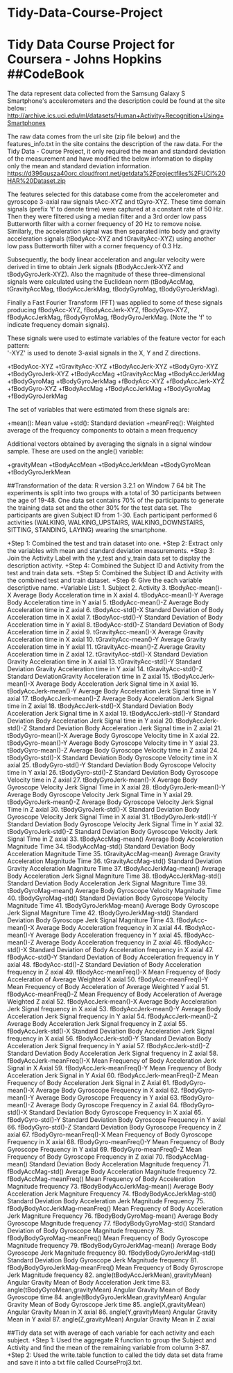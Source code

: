 # Tidy-Data-Course-Project
Tidy Data Course Project for Coursera - Johns Hopkins
##CodeBook 
=========================================================================

The data represent data collected from the Samsung Galaxy S Smartphone's accelerometers and the description could be found at the site below:
http://archive.ics.uci.edu/ml/datasets/Human+Activity+Recognition+Using+Smartphones

The raw data comes from the url site (zip file below) and the features_info.txt in the site contains the description of the raw data.
For the Tidy Data - Course Project, it only required the mean and standard deviation of the measurement and have modified the below information
to display only the mean and standard deviation information. 
https://d396qusza40orc.cloudfront.net/getdata%2Fprojectfiles%2FUCI%20HAR%20Dataset.zip

The features selected for this database come from the accelerometer and gyroscope 3-axial raw signals tAcc-XYZ and tGyro-XYZ. 
These time domain signals (prefix 't' to denote time) were captured at a constant rate of 50 Hz. Then they were filtered using a median filter 
and a 3rd order low pass Butterworth filter with a corner frequency of 20 Hz to remove noise. Similarly, the acceleration signal was then separated 
into body and gravity acceleration signals (tBodyAcc-XYZ and tGravityAcc-XYZ) using another low pass Butterworth filter with a corner frequency of 0.3 Hz. 

Subsequently, the body linear acceleration and angular velocity were derived in time to obtain Jerk signals (tBodyAccJerk-XYZ and tBodyGyroJerk-XYZ). 
Also the magnitude of these three-dimensional signals were calculated using the Euclidean norm (tBodyAccMag, tGravityAccMag, tBodyAccJerkMag, tBodyGyroMag, tBodyGyroJerkMag). 

Finally a Fast Fourier Transform (FFT) was applied to some of these signals producing fBodyAcc-XYZ, fBodyAccJerk-XYZ, fBodyGyro-XYZ, fBodyAccJerkMag, fBodyGyroMag, fBodyGyroJerkMag. 
(Note the 'f' to indicate frequency domain signals). 

These signals were used to estimate variables of the feature vector for each pattern:  
'-XYZ' is used to denote 3-axial signals in the X, Y and Z directions.

+tBodyAcc-XYZ
+tGravityAcc-XYZ
+tBodyAccJerk-XYZ
+tBodyGyro-XYZ
+tBodyGyroJerk-XYZ
+tBodyAccMag
+tGravityAccMag
+tBodyAccJerkMag
+tBodyGyroMag
+tBodyGyroJerkMag
+fBodyAcc-XYZ
+fBodyAccJerk-XYZ
+fBodyGyro-XYZ
+fBodyAccMag
+fBodyAccJerkMag
+fBodyGyroMag
+fBodyGyroJerkMag

The set of variables that were estimated from these signals are: 

+mean(): Mean value
+std(): Standard deviation
+meanFreq(): Weighted average of the frequency components to obtain a mean frequency


Additional vectors obtained by averaging the signals in a signal window sample. These are used on the angle() variable:

+gravityMean
+tBodyAccMean
+tBodyAccJerkMean
+tBodyGyroMean
+tBodyGyroJerkMean

##Transformation of the data:
   R version 3.2.1 on Window 7  64 bit
The experiments is split into two groups with a total of 30 participants between the age of 19-48.  One data set contains 70% of the participants
to generate the training data set and the other 30% for the test data set.  The participants are given Subject ID from 1-30.  Each participant performed
6 activities (WALKING, WALKING_UPSTAIRS, WALKING_DOWNSTAIRS, SITTING, STANDING, LAYING) wearing the smartphone. 

+Step 1:  Combined the test and train dataset into one.
+Step 2:  Extract only the variables with mean and standard deviation measurements.
+Step 3:  Join the Activity Label with the y_test and y_train data set to display the description activity.
+Step 4:	 Combined the Subject ID and Activity from the test and train data sets.
+Step 5:  Combined the Subject ID and Activity with the combined test and train dataset.
+Step 6:  Give the each variable descriptive name. 
	+Variable List: 
		1.	Subject
		2.	Activity
		3.	tBodyAcc-mean()-X	Average Body Acceleration time in X axial
		4.	tBodyAcc-mean()-Y	Average Body Acceleration time in Y axial
		5.	tBodyAcc-mean()-Z	Average Body Acceleration time in Z axial
		6.	tBodyAcc-std()-X	Standard Deviation of Body Acceleration time in X axial
		7.	tBodyAcc-std()-Y	Standard Deviation of Body Acceleration time in Y axial
		8.	tBodyAcc-std()-Z	Standard Deviation of Body Acceleration time in Z axial
		9.	tGravityAcc-mean()-X	Average Gravity Acceleration time in X axial
		10. tGravityAcc-mean()-Y	Average Gravity Acceleration time in Y axial
		11. tGravityAcc-mean()-Z	Average Gravity Acceleration time in Z axial
		12. tGravityAcc-std()-X	Standard Deviation Gravity Acceleration time in X axial
		13. tGravityAcc-std()-Y	Standard Deviation Gravity Acceleration time in Y axial
		14. tGravityAcc-std()-Z	Standard DeviationGravity Acceleration time in Z axial
		15. tBodyAccJerk-mean()-X	Average Body Acceleration Jerk Signal time in X axial
		16. tBodyAccJerk-mean()-Y	Average Body Acceleration Jerk Signal time in Y axial
		17. tBodyAccJerk-mean()-Z	Average Body Acceleration Jerk Signal time in Z axial
		18. tBodyAccJerk-std()-X	Standard Deviation Body Acceleration Jerk Signal time in X axial
		19. tBodyAccJerk-std()-Y	Standard Deviation Body Acceleration Jerk Signal time in Y axial
		20. tBodyAccJerk-std()-Z	Standard Deviation Body Acceleration Jerk Signal time in Z axial
		21. tBodyGyro-mean()-X	Average Body Gyroscope Velocity time in X axial
		22. tBodyGyro-mean()-Y	Average Body Gyroscope Velocity time in Y axial
		23. tBodyGyro-mean()-Z	Average Body Gyroscope Velocity time in Z axial
		24. tBodyGyro-std()-X	Standard Deviation Body Gyroscope Velocity time in X axial
		25. tBodyGyro-std()-Y	Standard Deviation Body Gyroscope Velocity time in Y axial
		26. tBodyGyro-std()-Z	Standard Deviation Body Gyroscope Velocity time in Z axial
		27. tBodyGyroJerk-mean()-X	Average Body Gyroscope Velocity Jerk Signal Time in X axial
		28. tBodyGyroJerk-mean()-Y	Average Body Gyroscope Velocity Jerk Signal Time in Y axial
		29. tBodyGyroJerk-mean()-Z	Average Body Gyroscope Velocity Jerk Signal Time in Z axial
		30. tBodyGyroJerk-std()-X	Standard Deviation Body Gyroscope Velocity Jerk Signal Time in X axial
		31. tBodyGyroJerk-std()-Y	Standard Deviation Body Gyroscope Velocity Jerk Signal Time in Y axial
		32. tBodyGyroJerk-std()-Z	Standard Deviation Body Gyroscope Velocity Jerk Signal Time in Z axial
		33. tBodyAccMag-mean()	Average Body Acceleration Magnitude Time
		34. tBodyAccMag-std()	Standard Deviation Body Acceleration Magnitude Time
		35. tGravityAccMag-mean()	Average Gravity Acceleration Magnitude Time
		36. tGravityAccMag-std()	Standard Deviation Gravity Acceleration Magniture Time
		37. tBodyAccJerkMag-mean()	Average Body Acceleration Jerk Signal Magniture Time
		38. tBodyAccJerkMag-std()	Standard Deviation Body Acceleration Jerk Signal Magniture Time
		39. tBodyGyroMag-mean()	Average Body Gyroscope Velocity Magnitude Time
		40. tBodyGyroMag-std()	Standard Deviation Body Gyroscope Velocity Magnitude Time
		41. tBodyGyroJerkMag-mean()	Average Body Gyroscope Jerk Signal Magniture Time
		42. tBodyGyroJerkMag-std()	Standard Deviation Body Gyroscope Jerk Signal Magniture Time
		43. fBodyAcc-mean()-X	Average Body Acceleration frequency in X axial
		44. fBodyAcc-mean()-Y	Average Body Acceleration frequency in Y axial
		45. fBodyAcc-mean()-Z	Average Body Acceleration frequency in Z axial
		46. fBodyAcc-std()-X	Standard Deviation of Body Acceleration frequency in X axial
		47. fBodyAcc-std()-Y	Standard Deviation of Body Acceleration frequency in Y axial
		48. fBodyAcc-std()-Z	Standard Deviation of Body Acceleration frequency in Z axial
		49. fBodyAcc-meanFreq()-X	Mean Frequency of Body Acceleration of Average Weighted X axial
		50. fBodyAcc-meanFreq()-Y	Mean Frequency of Body Acceleration of Average Weighted Y axial
		51. fBodyAcc-meanFreq()-Z	Mean Frequency of Body Acceleration of Average Weighted Z axial
		52. fBodyAccJerk-mean()-X	Average Body Acceleration Jerk Signal frequency in X axial
		53. fBodyAccJerk-mean()-Y	Average Body Acceleration Jerk Signal frequency in Y axial
		54. fBodyAccJerk-mean()-Z	Average Body Acceleration Jerk Signal frequency in Z axial
		55. fBodyAccJerk-std()-X	Standard Deviation Body Acceleration Jerk Signal frequency in X axial
		56. fBodyAccJerk-std()-Y	Standard Deviation Body Acceleration Jerk Signal frequency in Y axial
		57. fBodyAccJerk-std()-Z	Standard Deviation Body Acceleration Jerk Signal frequency in Z axial
		58. fBodyAccJerk-meanFreq()-X	Mean Frequency of Body Acceleration Jerk Signal in X Axial
		59. fBodyAccJerk-meanFreq()-Y	Mean Frequency of Body Acceleration Jerk Signal in Y Axial
		60. fBodyAccJerk-meanFreq()-Z	Mean Frequency of Body Acceleration Jerk Signal in Z Axial
		61. fBodyGyro-mean()-X	Average Body Gyroscope Frequency in X axial
		62. fBodyGyro-mean()-Y	Average Body Gyroscope Frequency in Y axial
		63. fBodyGyro-mean()-Z	Average Body Gyroscope Frequency in Z axial
		64. fBodyGyro-std()-X	Standard Deviation Body Gyroscope Frequency in X axial
		65. fBodyGyro-std()-Y	Standard Deviation Body Gyroscope Frequency in Y axial
		66. fBodyGyro-std()-Z	Standard Deviation Body Gyroscope Frequency in Z axial
		67. fBodyGyro-meanFreq()-X	Mean Frequency of Body Gyroscope Frequency in X axial
		68. fBodyGyro-meanFreq()-Y	Mean Frequency of Body Gyroscope Frequency in Y axial
		69. fBodyGyro-meanFreq()-Z	Mean Frequency of Body Gyroscope Frequency in Z axial
		70. fBodyAccMag-mean()	Standard Deviation Body Acceleration Magnitude frequency
		71. fBodyAccMag-std()	Average Body Acceleration Magnitude frequency
		72. fBodyAccMag-meanFreq()	Mean Frequency of Body Acceleration Magnitude frequency
		73. fBodyBodyAccJerkMag-mean()	Average Body Acceleration Jerk Magniture Frequency
		74. fBodyBodyAccJerkMag-std()	Standard Deviation Body Acceleration Jerk Magnitude Frequency
		75. fBodyBodyAccJerkMag-meanFreq()	Mean Frequency of Body Acceleration Jerk Magniture Frequency
		76. fBodyBodyGyroMag-mean()	Average Body Gyroscope Magnitude frequency
		77. fBodyBodyGyroMag-std()	Standard Deviation of Body Gyroscope Magnitude frequency
		78. fBodyBodyGyroMag-meanFreq()	Mean Frequency of Body Gyroscope Magnitude frequency
		79. fBodyBodyGyroJerkMag-mean()	Average Body Gyroscope Jerk Magnitude frequency
		80. fBodyBodyGyroJerkMag-std()	Standard Deviation Body Gyroscope Jerk Magnitude frequency
		81. fBodyBodyGyroJerkMag-meanFreq()	Mean Frequency of Body Gyroscrope Jerk Magnitude frequency
		82. angle(tBodyAccJerkMean),gravityMean)	Angular Gravity Mean of Body Acceleration Jerk time
		83. angle(tBodyGyroMean,gravityMean)	Angular Gravity Mean of Body Gyroscope time
		84. angle(tBodyGyroJerkMean,gravityMean)	Angular Gravity Mean of Body Gyroscope Jerk time
		85. angle(X,gravityMean)	Angular Gravity Mean in X axial
		86. angle(Y,gravityMean)	Angular Gravity Mean in Y axial
		87. angle(Z,gravityMean)	Angular Gravity Mean in Z axial

##Tidy data set with average of each variable for each activity and each subject.
+Step 1:  Used the aggregate R function to group the Subject and Activity and find the mean of the remaining variable from column 3-87.
+Step 2:  Used the write.table function to called the tidy data set data frame and save it into a txt file called CourseProj3.txt.  

